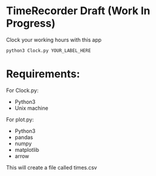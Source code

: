 # TimeRecorder Draft (Work In Progress)
Clock your working hours with this app



`python3 Clock.py YOUR_LABEL_HERE`

# Requirements:
For Clock.py:
 - Python3
 - Unix machine
 
For plot.py:
 - Python3
 - pandas
 - numpy
 - matplotlib
 - arrow

This will create a file called times.csv
